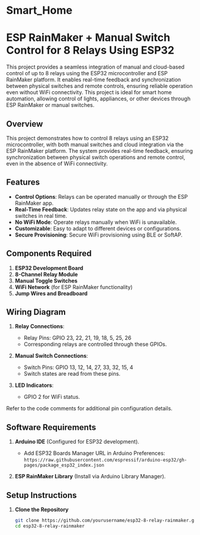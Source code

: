 # Smart_Home
# ESP RainMaker + Manual Switch Control for 8 Relays Using ESP32  

 This project provides a seamless integration of manual and cloud-based control of up to 8 relays using the ESP32 microcontroller and ESP RainMaker platform. It enables real-time feedback and synchronization between physical switches and remote controls, ensuring reliable operation even without WiFi connectivity. This project is ideal for smart home automation, allowing control of lights, appliances, or other devices through ESP RainMaker or manual switches.

## Overview  
This project demonstrates how to control 8 relays using an ESP32 microcontroller, with both manual switches and cloud integration via the ESP RainMaker platform. The system provides real-time feedback, ensuring synchronization between physical switch operations and remote control, even in the absence of WiFi connectivity.

## Features  
- **Control Options**: Relays can be operated manually or through the ESP RainMaker app.  
- **Real-Time Feedback**: Updates relay state on the app and via physical switches in real time.  
- **No WiFi Mode**: Operate relays manually when WiFi is unavailable.  
- **Customizable**: Easy to adapt to different devices or configurations.  
- **Secure Provisioning**: Secure WiFi provisioning using BLE or SoftAP.  

## Components Required  
1. **ESP32 Development Board**  
2. **8-Channel Relay Module**  
3. **Manual Toggle Switches**  
4. **WiFi Network** (for ESP RainMaker functionality)  
5. **Jump Wires and Breadboard**  

## Wiring Diagram  
1. **Relay Connections**:  
   - Relay Pins: GPIO 23, 22, 21, 19, 18, 5, 25, 26  
   - Corresponding relays are controlled through these GPIOs.  

2. **Manual Switch Connections**:  
   - Switch Pins: GPIO 13, 12, 14, 27, 33, 32, 15, 4  
   - Switch states are read from these pins.  

3. **LED Indicators**:  
   - GPIO 2 for WiFi status.  

Refer to the code comments for additional pin configuration details.

## Software Requirements  
1. **Arduino IDE** (Configured for ESP32 development).  
   - Add ESP32 Boards Manager URL in Arduino Preferences:  
     `https://raw.githubusercontent.com/espressif/arduino-esp32/gh-pages/package_esp32_index.json`  

2. **ESP RainMaker Library** (Install via Arduino Library Manager).  

## Setup Instructions  
1. **Clone the Repository**  
   ```bash
   git clone https://github.com/yourusername/esp32-8-relay-rainmaker.git
   cd esp32-8-relay-rainmaker